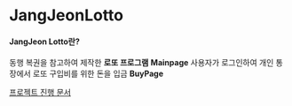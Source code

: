 # JangJeonLotto

#### JangJeon Lotto란?
동행 복권을 참고하여 제작한 **로또 프로그램**
**Mainpage** 사용자가 로그인하여 개인 통장에서 로또 구입비를 위한 돈을 입금
**BuyPage** 

[프로젝트 진행 문서](https://docs.google.com/document/d/1PYKWKUhJ07bx7T7i6a_jzZ8LTlC0KKh0eLcHAyAJYJ4/edit?usp=sharing)
